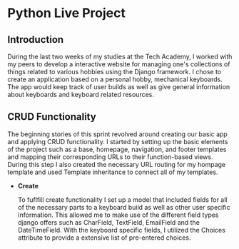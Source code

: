 # **Python Live Project**



## **Introduction**

During the last two weeks of my studies at the Tech Academy, I worked with my peers to develop a interactive website for managing one's collections of things related to various hobbies using the Django framework. I chose to create an application based on a personal hobby, mechanical keyboards. The app would keep track of user builds as well as give general information about keyboards and keyboard related resources. 


## **CRUD Functionality**

The beginning stories of this sprint revolved around creating our basic app and applying CRUD functionality. I started by setting up the basic elements of the project such as a base, homepage, navigation, and footer templates and mapping their corresponding URLs to their function-based views. During this step I also created the necessary URL routing for my hompage template and used Template inheritance to connect all of my templates.

* **Create**
    
    To fuflfill create functionality I set up a model that included fields for all of the necessary parts to a keyboard build as well as other user specific information. This allowed me to make use of the different field types django offers such as CharField, TextField, EmailField and the DateTimeField. With the keyboard specific fields, I utilized the Choices attribute to provide a extensive list of pre-entered choices. 


